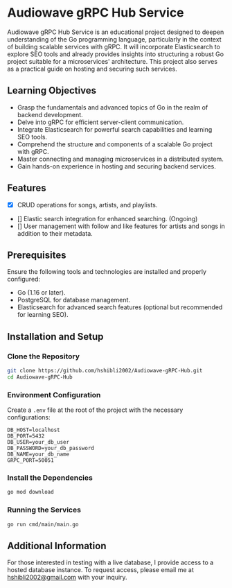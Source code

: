 # Audiowave gRPC Hub Service

Audiowave gRPC Hub Service is an educational project designed to deepen understanding of the Go programming language, particularly in the context of building scalable services with gRPC. It will incorporate Elasticsearch to explore SEO tools and already provides insights into structuring a robust Go project suitable for a microservices' architecture. This project also serves as a practical guide on hosting and securing such services.

## Learning Objectives

- Grasp the fundamentals and advanced topics of Go in the realm of backend development.
- Delve into gRPC for efficient server-client communication.
- Integrate Elasticsearch for powerful search capabilities and learning SEO tools.
- Comprehend the structure and components of a scalable Go project with gRPC.
- Master connecting and managing microservices in a distributed system.
- Gain hands-on experience in hosting and securing backend services.

## Features

- [X] CRUD operations for songs, artists, and playlists.
- [] Elastic search integration for enhanced searching. (Ongoing)
- [] User management with follow and like features for artists and songs in addition to their metadata.

## Prerequisites

Ensure the following tools and technologies are installed and properly configured:

- Go (1.16 or later).
- PostgreSQL for database management.
- Elasticsearch for advanced search features (optional but recommended for learning SEO).

## Installation and Setup

### Clone the Repository

```bash
git clone https://github.com/hshibli2002/Audiowave-gRPC-Hub.git
cd Audiowave-gRPC-Hub
```

### Environment Configuration

Create a `.env` file at the root of the project with the necessary configurations:
```
DB_HOST=localhost
DB_PORT=5432
DB_USER=your_db_user
DB_PASSWORD=your_db_password
DB_NAME=your_db_name
GRPC_PORT=50051
```

### Install the Dependencies

```bash
go mod download
```

### Running the Services

```bash
go run cmd/main/main.go
```

## Additional Information
For those interested in testing with a live database, I provide access to a hosted database instance.
To request access, please email me at [hshibli2002@gmail.com]() with your inquiry.
